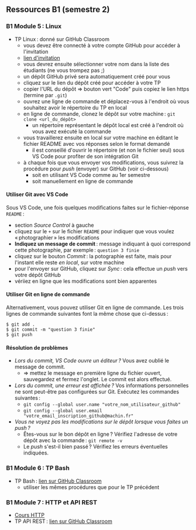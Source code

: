 ## Ressources B1 (semestre 2)

### B1 Module 5 : Linux

- TP Linux : donné sur GitHub Classroom
  - vous devez être connecté à votre compte GitHub pour accéder à l'invitation
  - [lien d'invitation](https://classroom.github.com/a/10hwhMhh)
  - vous devrez ensuite sélectionner votre nom dans la liste des étudiants (ne vous trompez pas ;)
  - un dépôt GitHub privé sera automatiquement créé pour vous
  - cliquez sur le lien du dépôt créé pour accéder à votre TP
  - copier l'URL du dépôt => bouton vert "Code" puis copiez le lien https (termine par `.git`)
  - ouvrez une ligne de commande et déplacez-vous à l'endroit où vous souhaitez avoir le répertoire du TP en local
  - en ligne de commande, clonez le dépôt sur votre machine : `git clone <url_du_dépôt>`
    - un répertoire représentant le dépôt local est créé à l'endroit où vous avez exécuté la commande
  - vous travaillerez ensuite en local sur votre machine en éditant le fichier README avec vos réponses selon le format demandé
    - il est conseillé d'ouvrir le répertoire (et non le fichier seul) sous VS Code pour profiter de son intégration Git
  - à chaque fois que vous envoyer vos modifications, vous suivrez la procédure pour _push_ (envoyer) sur GitHub (voir ci-dessous)
    - soit en utilisant VS Code comme au 1er semestre
    - soit manuellement en ligne de commande

#### Utiliser Git avec VS Code

Sous VS Code, une fois quelques modifications faites sur le fichier-réponse `README` :

- section _Source Control_ à gauche
- cliquez sur le `+` sur le fichier `README` pour indiquer que vous voulez « photographier » les modifications
- **Indiquez un message de commit** : message indiquant à quoi correspond cette photographie, par exemple : `question 3 finie`
- cliquez sur le bouton _Commit_ : la potographie est faite, mais pour l'instant elle reste *en local*, sur votre machine
- pour l'envoyer sur GitHub, cliquez sur _Sync_ : cela effectue un _push_ vers votre dépôt GitHub
- vériiez en ligne que les modifications sont bien apparentes

#### Utiliser Git en ligne de commande

Alternativement, vous pouvez utiliser Git en ligne de commande. Les trois lignes de commande suivantes font la même chose que ci-dessus :

```
$ git add .
$ git commit -m "question 3 finie"
$ git push
```

#### Résolution de problèmes

- _Lors du commit, VS Code ouvre un éditeur ?_ Vous avez oublié le message de commit.
  - => mettez le message en première ligne du fichier ouvert, sauvegardez et fermez l'onglet. Le commit est alors effectué.
- _Lors du commit, une erreur est affichée ?_ Vos informations personnelles ne sont peut-être pas configurées sur Git. Exécutez les commandes suivantes :
  - `git config --global user.name "votre_nom_utilisateur_github"`
  - `git config --global user.email "votre_email_inscription_github@machin.fr"`
- _Vous ne voyez pas les modifications sur le dépôt lorsque vous faites un _push_ ?_
  - Êtes-vous sur le bon dépôt en ligne ? Vérifiez l'adresse de votre dépôt avec la commande : `git remote -v`
  - Le _push_ s'est-il bien passé ? Vérifiez les erreurs éventuelles indiquées.

### B1 Module 6 : TP Bash

- TP Bash : [lien sur GitHub Classroom](https://classroom.github.com/a/nDQATXrX)
  - utiliser les mêmes procédures que pour le TP précédent

### B1 Module 7 : HTTP et API REST

- [Cours HTTP](pdf/M7_http.pdf)
- TP API REST : [lien sur GitHub Classroom](https://classroom.github.com/a/u7hC0ouk)
